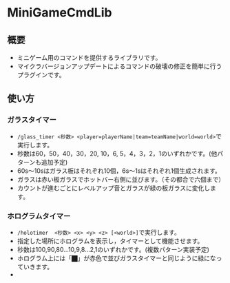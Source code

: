 # MiniGameCmdLib
## 概要
- ミニゲーム用のコマンドを提供するライブラリです。
- マイクラバージョンアップデートによるコマンドの破壊の修正を簡単に行うプラグインです。

## 使い方
### ガラスタイマー
- `/glass_timer <秒数> <player=playerName|team=teamName|world=world>`で実行します。
- 秒数は60，50，40，30，20, 10，6, 5，4，3，2，1のいずれかです。(他パターンも追加予定)
- 60s〜10sはガラス板はそれぞれ10個，6s〜1sはそれぞれ1個生成されます。
- ガラスは赤い板ガラスでホットバー右側に並びます。（その都合で六個まで）
- カウントが進むごとにレベルアップ音とガラスが緑の板ガラスに変化します。

### ホログラムタイマー
-  `/holotimer  <秒数> <x> <y> <z> [<world>]`で実行します。
- 指定した場所にホログラムを表示し，タイマーとして機能させます。
- 秒数は100,90,80…10,9,8…2,1のいずれかです。(複数パターン実装予定)
- ホログラム上には「⬛︎」が赤色で並びガラスタイマーと同じように緑になっていきます。
- 